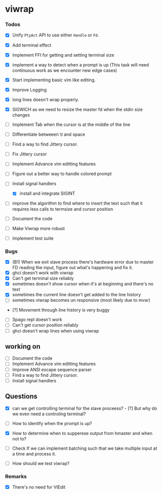 # viwrap

### Todos

- [X] Unify `PtyAct` API to use either `Handle` or `Fd`.
- [X] Add terminal effect
- [X] Implement FFI for getting and setting terminal size
- [X] implement a way to detect when a prompt is up (This task will need continuous work as we encounter new edge cases)
- [X] Start implementing basic vim like editing.
- [X] Improve Logging
- [X] long lines doesn't wrap properly.
- [X] SIGWICH as we need to resize the master fd when the stdin size changes

- [ ] Implement Tab when the cursor is at the middle of the line
- [ ] Differentiate betweeen \t and space
- [ ] Find a way to find Jittery cursor.
- [ ] Fix Jittery cursor
- [ ] Implement Advance vim editting features
- [ ] Figure out a better way to handle colored prompt

- [ ] Install signal handlers
  - [X] install and integrate SIGINT

- [ ] improve the algorithm to find where to insert the text such that it requires less calls to
      termsize and cursor position

- [ ] Document the code

- [ ] Make Viwrap more robust

- [ ] Implement test suite

### Bugs

- [X] (B1) When we exit slave process there's hardware error due to master FD reading the input, figure out what's happening and fix it.
- [X] ghci doesn't work with viwrap
- [X] Can't get terminal size reliably
- [X] sometimes doesn't show cursor when it's at beginning and there's no text
- [X] sometimes the current line doesn't get added to the line history
- [ ] sometimes viwrap becomes un responsive (most likely due to mvar)
- [?] Movement through line history is very buggy
- [ ] Spago repl doesn't work
- [ ] Can't get cursor position reliably
- [ ] ghci doesn't wrap lines when using viwrap

## working on

- [ ] Document the code
- [ ] Implement Advance vim editting features
- [ ] Improve ANSI escape sequence parser
- [ ] Find a way to find Jittery cursor.
- [ ] Install signal handlers

## Questions

- [X] can we get controlling terminal for the slave proceess?
	  - [?] But why do we even need a controling terminal?

- [ ] How to identify when the prompt is up?

- [X] How to determine when to supperese output from hmaster and when not to?

- [ ] Check If we can implement batching such that we take multiple input at a time and process it.

- [ ] How should we test viwrap?

### Remarks

- [X] There's no need for VIEdit
